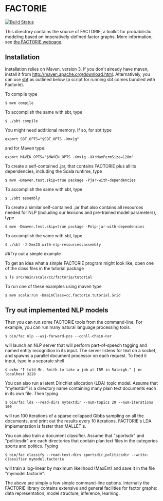 # FACTORIE 

[![Build Status](https://travis-ci.org/factorie/factorie.svg?branch=master)](https://travis-ci.org/factorie/factorie)

This directory contains the source of FACTORIE, a toolkit for probabilistic modeling based on imperatively-defined factor graphs. More information, see [the FACTORIE webpage](http://factorie.cs.umass.edu).

## Installation

Installation relies on Maven, version 3.  If you don't already have maven, install it from http://maven.apache.org/download.html.
Alternatively, you can use [sbt](http://scala-sbt.org) as outlined below (a script for running sbt comes bundled with Factorie).

To compile type

```
$ mvn compile
```

To accomplish the same with sbt, type

```
$ ./sbt compile
```

You might need additional memory. If so, for sbt type

```
export SBT_OPTS="$SBT_OPTS -Xmx1g"
```

and for Maven type:

```
export MAVEN_OPTS="$MAVEN_OPTS -Xmx1g -XX:MaxPermSize=128m"
```

To create a self-contained .jar, that contains FACTORIE plus all its dependencies, including the Scala runtime, type 

```
$ mvn -Dmaven.test.skip=true package -Pjar-with-dependencies
```

To accomplish the same with sbt, type

```
$ ./sbt assembly
```

To create a similar self-contained .jar that also contains all resources needed for NLP (including our lexicons and pre-trained model parameters), type  

```
$ mvn -Dmaven.test.skip=true package -Pnlp-jar-with-dependencies
```

To accomplish the same with sbt, type

```
$ ./sbt -J-Xmx2G with-nlp-resources:assembly

```
##Try out a simple example

To get an idea what a simple FACTORIE program might look like, open one of the class files in the tutorial package
```
$ ls src/main/scala/cc/factorie/tutorial
```
To run one of these examples using maven type
```
$ mvn scala:run -DmainClass=cc.factorie.tutorial.Grid
```


## Try out implemented NLP models

Then you can run some FACTORIE tools from the command-line. For example, you can run many natural language processing tools.

```
$ bin/fac nlp --wsj-forward-pos --conll-chain-ner
```

will launch an NLP server that will perform part-of-speech tagging and named entity recognition in its input.  The server listens for text on a socket, and spawns a parallel document processor on each request.  To feed it input, type in a separate shell

```
$ echo "I told Mr. Smith to take a job at IBM in Raleigh." | nc localhost 3228
```

You can also run a latent Dirichlet allocation (LDA) topic model. Assume that "mytextdir" is a directory name containing many plain text documents each in its own file.  Then typing 

```
$ bin/fac lda --read-dirs mytextdir --num-topics 20 --num-iterations 100
```

will run 100 iterations of a sparse collapsed Gibbs sampling on all the documents, and print out the results every 10 iterations. FACTORIE's LDA implementation is faster than MALLET's.

You can also train a document classifier. Assume that "sportsdir" and "politicsdir" are each directories that  contain plan text files in the categories sports and politics. Typing

```
$ bin/fac classify --read-text-dirs sportsdir,politicsdir --write-classifier mymodel.factorie
```

will train a log-linear by maximum likelihood (MaxEnt) and save it in the file "mymodel.factorie".

The above are simply a few simple command-line options.  Internally the FACTORIE library contains extensive and general facilities for factor graphs: data representation, model structure, inference, learning.
